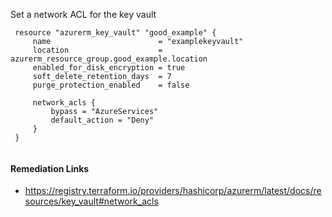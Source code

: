 
Set a network ACL for the key vault

```hcl
 resource "azurerm_key_vault" "good_example" {
     name                        = "examplekeyvault"
     location                    = azurerm_resource_group.good_example.location
     enabled_for_disk_encryption = true
     soft_delete_retention_days  = 7
     purge_protection_enabled    = false
 
     network_acls {
         bypass = "AzureServices"
         default_action = "Deny"
     }
 }
 
```

#### Remediation Links
 - https://registry.terraform.io/providers/hashicorp/azurerm/latest/docs/resources/key_vault#network_acls

